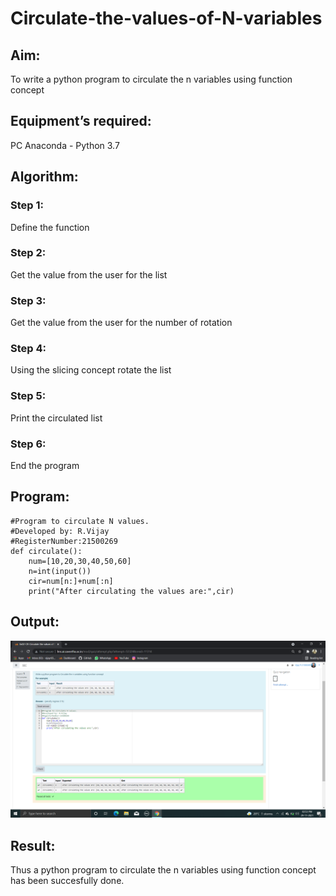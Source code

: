# Circulate-the-values-of-N-variables
## Aim:
To write a python program to circulate the n variables using function concept
## Equipment’s required:
PC
Anaconda - Python 3.7
## Algorithm: 
### Step 1:
 Define the function
### Step 2:
Get the value from the user for the list 
### Step 3: 
Get the value from the user for the number of rotation
### Step 4: 
Using the slicing concept rotate the list
### Step 5:
Print the circulated list
### Step 6: 
End the program
## Program:
~~~
#Program to circulate N values.
#Developed by: R.Vijay
#RegisterNumber:21500269
def circulate():
    num=[10,20,30,40,50,60]
    n=int(input())
    cir=num[n:]+num[:n]
    print("After circulating the values are:",cir)
~~~

## Output:
![output](https://github.com/vijay21500269/Circulate-the-values-of-N-variables/blob/main/circulate%20N%20values.png?raw=true)

## Result:
Thus a python program to circulate the n variables using function concept has been succesfully done.
